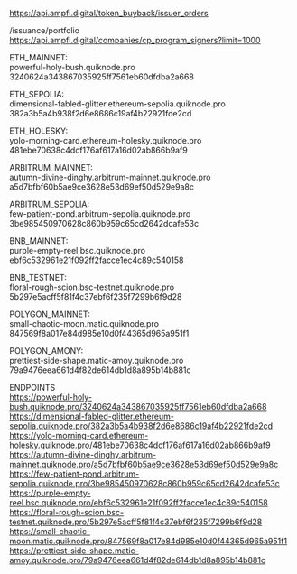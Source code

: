 https://api.ampfi.digital/token_buyback/issuer_orders


/issuance/portfolio
https://api.ampfi.digital/companies/cp_program_signers?limit=1000


ETH_MAINNET:<br>
powerful-holy-bush.quiknode.pro<br>
3240624a343867035925ff7561eb60dfdba2a668<br>

ETH_SEPOLIA:<br>
dimensional-fabled-glitter.ethereum-sepolia.quiknode.pro<br>
382a3b5a4b938f2d6e8686c19af4b22921fde2cd<br>

ETH_HOLESKY:<br>
yolo-morning-card.ethereum-holesky.quiknode.pro<br>
481ebe70638c4dcf176af617a16d02ab866b9af9<br>

ARBITRUM_MAINNET:<br>
autumn-divine-dinghy.arbitrum-mainnet.quiknode.pro<br>
a5d7bfbf60b5ae9ce3628e53d69ef50d529e9a8c<br>

ARBITRUM_SEPOLIA:<br>
few-patient-pond.arbitrum-sepolia.quiknode.pro<br>
3be985450970628c860b959c65cd2642dcafe53c<br>

BNB_MAINNET:<br>
purple-empty-reel.bsc.quiknode.pro<br>
ebf6c532961e21f092ff2facce1ec4c89c540158<br>

BNB_TESTNET:<br>
floral-rough-scion.bsc-testnet.quiknode.pro<br>
5b297e5acff5f81f4c37ebf6f235f7299b6f9d28<br>

POLYGON_MAINNET:<br>
small-chaotic-moon.matic.quiknode.pro<br>
847569f8a017e84d985e10d0f44365d965a951f1<br>

POLYGON_AMONY:<br>
prettiest-side-shape.matic-amoy.quiknode.pro<br>
79a9476eea661d4f82de614db1d8a895b14b881c<br>


ENDPOINTS<br>
https://powerful-holy-bush.quiknode.pro/3240624a343867035925ff7561eb60dfdba2a668<br>
https://dimensional-fabled-glitter.ethereum-sepolia.quiknode.pro/382a3b5a4b938f2d6e8686c19af4b22921fde2cd<br>
https://yolo-morning-card.ethereum-holesky.quiknode.pro/481ebe70638c4dcf176af617a16d02ab866b9af9<br>
https://autumn-divine-dinghy.arbitrum-mainnet.quiknode.pro/a5d7bfbf60b5ae9ce3628e53d69ef50d529e9a8c<br>
https://few-patient-pond.arbitrum-sepolia.quiknode.pro/3be985450970628c860b959c65cd2642dcafe53c<br>
https://purple-empty-reel.bsc.quiknode.pro/ebf6c532961e21f092ff2facce1ec4c89c540158<br>
https://floral-rough-scion.bsc-testnet.quiknode.pro/5b297e5acff5f81f4c37ebf6f235f7299b6f9d28<br>
https://small-chaotic-moon.matic.quiknode.pro/847569f8a017e84d985e10d0f44365d965a951f1<br>
https://prettiest-side-shape.matic-amoy.quiknode.pro/79a9476eea661d4f82de614db1d8a895b14b881c<br>
